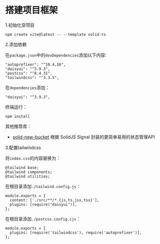 # 搭建项目框架

1.初始化空项目

```
npm create vite@latest -- --template solid-ts
```

2.添加依赖

在``package.json``中的``devDependencies``添加以下内容:
```
"autoprefixer": "^10.4.16",
"daisyui": "^3.9.3",
"postcss": "^8.4.31",
"tailwindcss": "^3.3.5",
```
在``dependencies``添加：
```
"daisyui": "^3.9.3",
```
终端运行：
```
npm install
```
其他推荐库：
- [solid-new-bucket](https://www.npmjs.com/package/solid-new-bucket) 根据 SolidJS Signal 封装的更简单易用的状态管理API

3.配置tailwindcss

将``index.css``的内容替换为：
```
@tailwind base;
@tailwind components;
@tailwind utilities;
```
在根目录添加``./tailwind.config.js``：
```
module.exports = {
  content: ['./src/**/*.{js,ts,jsx,tsx}'],
  plugins: [require("daisyui")],
};
```
在根目录添加``./postcss.config.cjs``：
```
module.exports = {
  plugins: [require('tailwindcss'), require('autoprefixer')],
};
```
